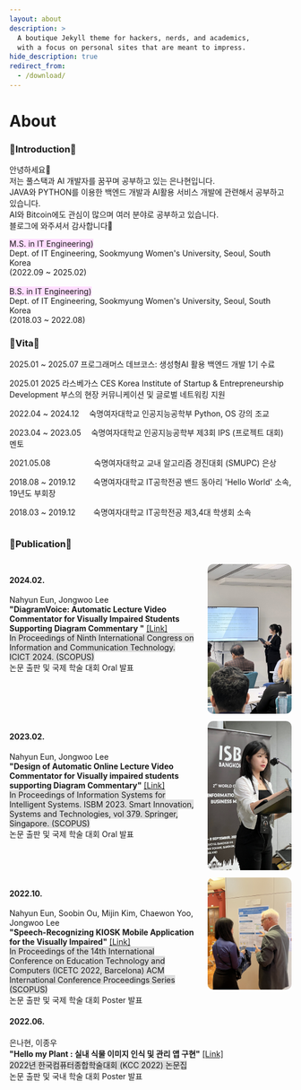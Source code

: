 ```yaml
---
layout: about
description: >
  A boutique Jekyll theme for hackers, nerds, and academics,
  with a focus on personal sites that are meant to impress.
hide_description: true
redirect_from:
  - /download/
---
```


# About

<!--author-->

<h3>🩷Introduction🩷</h3>

안녕하세요👋 <br>
저는 풀스택과 AI 개발자를 꿈꾸며 공부하고 있는 은나현입니다.<br>
JAVA와 PYTHON를 이용한 백엔드 개발과 AI활용 서비스 개발에 관련해서 공부하고 있습니다.<br>
AI와 Bitcoin에도 관심이 많으며 여러 분야로 공부하고 있습니다.<br>
블로그에 와주셔서 감사합니다🤗<br>

<span style="background-color:#FFDDFF">M.S. in IT Engineering)</span> <br>
Dept. of IT Engineering, Sookmyung Women's University, Seoul, South Korea <br>
(2022.09 ~ 2025.02) <br><br>
<span style="background-color:#FFDDFF">B.S. in IT Engineering)</span> <br>
Dept. of IT Engineering, Sookmyung Women's University, Seoul, South Korea <br>
(2018.03 ~ 2022.08) <br>

<h3>🔹Vita🔹</h3>

2025.01 ~ 2025.07 프로그래머스 데브코스: 생성형AI 활용 백엔드 개발 1기 수료 <br>

2025.01 2025 라스베가스 CES Korea Institute of Startup & Entrepreneurship Development 부스의 현장 커뮤니케이션 및 글로벌 네트워킹 지원<br>

2022.04 ~ 2024.12 　숙명여자대학교 인공지능공학부 Python, OS 강의 조교 <br>

2023.04 ~ 2023.05 　숙명여자대학교 인공지능공학부 제3회 IPS (프로젝트 대회) 멘토 <br>

2021.05.08 　　　　　 숙명여자대학교 교내 알고리즘 경진대회 (SMUPC) 은상 <br>

2018.08 ~ 2019.12 　　숙명여자대학교 IT공학전공 밴드 동아리 'Hello World' 소속, 19년도 부회장 <br>

2018.03 ~ 2019.12 　　숙명여자대학교 IT공학전공 제3,4대 학생회 소속 <br>

<div style="display: flex; flex-direction: column; gap:10px">
<h3>🔶Publication🔶</h3>

<div style="display: flex; align-items: flex-start;">
  <div style="flex: 1;">
    <h4>2024.02.	</h4>
    Nahyun Eun, Jongwoo Lee<br>
    <strong>"DiagramVoice: Automatic Lecture Video Commentator for Visually Impaired Students Supporting Diagram Commentary "</strong> 
    <a href="https://doi.org/10.1007/978-981-97-3559-4_31">[Link]</a><br>
    <span style="background-color:#DDDDDD">In Proceedings of Ninth International Congress on Information and Communication Technology. ICICT 2024. (SCOPUS)</span><br>
    논문 출판 및 국제 학술 대회 Oral 발표<br>
  </div>
  <div style="margin-left: 20px;">
    <img src="https://github.com/nan0silver/nan0silver.github.io/blob/main/assets/img/myImage/london_presentation.jpeg?raw=true" alt="Your Photo" style="width: 150px; border-radius: 10px;">
  </div>
</div>

<div style="display: flex; align-items: flex-start;">
  <div style="flex: 1;">
    <h4>2023.02.	</h4>
    Nahyun Eun, Jongwoo Lee<br>
    <strong>"Design of Automatic Online Lecture Video Commentator for Visually impaired students supporting Diagram Commentary"</strong> 
    <a href="https://doi.org/10.1007/978-981-99-8612-5_40">[Link]</a><br>
    <span style="background-color:#DDDDDD">In Proceedings of Information Systems for Intelligent Systems. ISBM 2023. Smart Innovation, Systems and Technologies, vol 379. Springer, Singapore. (SCOPUS)</span><br>
    논문 출판 및 국제 학술 대회 Oral 발표<br>
  </div>
  <div style="margin-left: 20px;">
    <img src="https://github.com/nan0silver/nan0silver.github.io/blob/main/assets/img/myImage/bangkok_presentation.JPG?raw=true" alt="Your Photo" style="width: 150px; border-radius: 10px;">
  </div>
</div>

<div style="display: flex; align-items: flex-start;">
  <div style="flex: 1;">
    <h4>2022.10.	</h4>
    Nahyun Eun, Soobin Ou, Mijin Kim, Chaewon Yoo, Jongwoo Lee<br>
    <strong>"Speech-Recognizing KIOSK Mobile Application for the Visually Impaired"</strong> 
    <a href="https://doi.org/10.1145/3572549.3572641">[Link]</a><br>
    <span style="background-color:#DDDDDD">In Proceedings of the 14th International Conference on Education Technology and Computers (ICETC 2022, Barcelona)
    ACM International Conference Proceedings Series (SCOPUS)</span><br>
    논문 출판 및 국제 학술 대회 Poster 발표<br>
  </div>
  <div style="margin-left: 20px;">
    <img src="https://github.com/nan0silver/nan0silver.github.io/blob/main/assets/img/myImage/spain_presentation.JPG?raw=true" alt="Your Photo" style="width: 150px; border-radius: 10px;">
  </div>
</div>
</div>

<h4>2022.06.	</h4>
은나현, 이종우<br>
<strong>"Hello my Plant : 실내 식물 이미지 인식 및 관리 앱 구현"</strong>
<a href="https://www.dbpia.co.kr/journal/articleDetail?nodeId=NODE11113801">[Link]</a><br>
<span style="background-color:#DDDDDD">2022년 한국컴퓨터종합학술대회 (KCC 2022) 논문집</span><br>
논문 출판 및 국내 학술 대회 Poster 발표<br>

[blog]: /
[portfolio]: https://hydejack.com/examples/
[resume]: https://hydejack.com/resume/
[download]: https://hydejack.com/download/
[welcome]: https://hydejack.com/
[forms]: https://hydejack.com/forms-by-example/
[features]: #features
[news]: #build-an-audience
[syntax]: syntax-highlighting
[latex]: #beautiful-math
[dark]: https://hydejack.com/blog/hydejack/2018-09-01-introducing-dark-mode/
[search]: https://hydejack.com/#_search-input
[grid]: https://hydejack.com/blog/hydejack/
[lic]: LICENSE.md
[pro]: licenses/PRO.md
[docs]: docs/README.md
[ofln]: docs/advanced.md#enabling-offline-support
[math]: docs/writing.md#adding-math
[kit]: https://github.com/hydecorp/hydejack-starter-kit/releases
[src]: https://github.com/hydecorp/hydejack
[gem]: https://rubygems.org/gems/jekyll-theme-hydejack
[buy]: https://gum.co/nuOluY
[gpss]: https://developers.google.com/speed/pagespeed/insights/?url=https%3A%2F%2Fhydejack.com%2Fdocs%2F
[rouge]: http://rouge.jneen.net
[katex]: https://khan.github.io/KaTeX/
[mathjax]: https://www.mathjax.org/
[tinyletter]: https://tinyletter.com/
